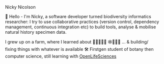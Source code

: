 Nicky Nicolson

👋 Hello - I'm Nicky, a software developer turned biodiversity informatics researcher: I try to use collaborative practices (version control, dependency management, continuous integration etc) to build tools, analyse & mobilise natural history specimen data. 

I grew up on a farm, where I learned about 🌻🌳🍄🦉🦇 🕸🦔🐍🐄 ... & building/ fixing things with whatever is available 🛠 Firstgen student of botany then computer science, still learning with [OpenLifeSciences](https://openlifesci.org/) 

<!--
**nickynicolson/nickynicolson** is a ✨ _special_ ✨ repository because its `README.md` (this file) appears on your GitHub profile.

Here are some ideas to get you started:

- 🔭 I’m currently working on ...
- 🌱 I’m currently learning ...
- 👯 I’m looking to collaborate on ...
- 🤔 I’m looking for help with ...
- 💬 Ask me about ...
- 📫 How to reach me: ...
- 😄 Pronouns: ...
- ⚡ Fun fact: ...
-->
